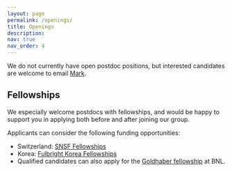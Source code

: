 ```yaml
---
layout: page
permalink: /openings/
title: Openings
description:
nav: true
nav_order: 4
---
```


We do not currently have open postdoc positions, but interested candidates are welcome to email [Mark](mailto:mdean@bnl.gov?subject=Interseted%20in%20postdoctoral%20positions).

## Fellowships

We especially welcome postdocs with fellowships, and would be happy to support you in applying both before and after joining our group.

Applicants can consider the following funding opportunities:

- Switzerland: [SNSF Fellowships](https://www.snf.ch/en/XIZpfY3iVS5KRRoD/funding/careers/postdoc-mobility)
- Korea: [Fulbright Korea Fellowships](https://www.fulbright.or.kr/en/grant/postdoc/)
- Qualified candidates can also apply for the [Goldhaber fellowship](https://www.bnl.gov/hr/goldhaber/) at BNL.

